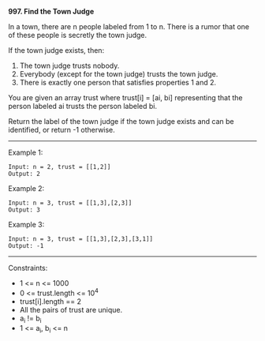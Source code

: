 **997. Find the Town Judge**

In a town, there are n people labeled from 1 to n. There is a rumor that one of these people is secretly the town judge.

If the town judge exists, then:

1. The town judge trusts nobody.
2. Everybody (except for the town judge) trusts the town judge.
3. There is exactly one person that satisfies properties 1 and 2.

You are given an array trust where trust[i] = [ai, bi] representing that the person labeled ai trusts the person labeled bi.

Return the label of the town judge if the town judge exists and can be identified, or return -1 otherwise.

*** 

Example 1:
```
Input: n = 2, trust = [[1,2]]
Output: 2
```
Example 2:
```
Input: n = 3, trust = [[1,3],[2,3]]
Output: 3
```
Example 3:
```
Input: n = 3, trust = [[1,3],[2,3],[3,1]]
Output: -1
``` 
***
Constraints:

- 1 <= n <= 1000
- 0 <= trust.length <= 10<sup>4</sup>
- trust[i].length == 2
- All the pairs of trust are unique.
- a<sub>i</sub> != b<sub>i</sub>
- 1 <= a<sub>i</sub>, b<sub>i</sub> <= n
